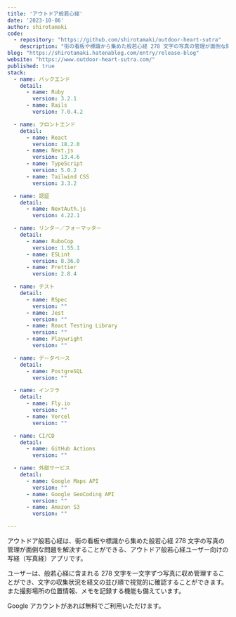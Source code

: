 ```yaml
---
title: 'アウトドア般若心経'
date: '2023-10-06'
author: shirotamaki
code: 
  - repository: "https://github.com/shirotamaki/outdoor-heart-sutra"
    description: "街の看板や標識から集めた般若心経 278 文字の写真の管理が面倒な問題を解決する写経（写真経）アプリです。"
blog: "https://shirotamaki.hatenablog.com/entry/release-blog"
website: "https://www.outdoor-heart-sutra.com/"
published: true
stack:
  - name: バックエンド
    detail: 
      - name: Ruby
        version: 3.2.1
      - name: Rails
        version: 7.0.4.2

  - name: フロントエンド
    detail:
      - name: React
        version: 18.2.0
      - name: Next.js
        version: 13.4.6
      - name: TypeScript
        version: 5.0.2
      - name: Tailwind CSS
        version: 3.3.2

  - name: 認証
    detail:
      - name: NextAuth.js
        version: 4.22.1

  - name: リンター／フォーマッター
    detail:
      - name: RuboCop
        version: 1.55.1
      - name: ESLint
        version: 8.36.0
      - name: Prettier
        version: 2.8.4

  - name: テスト
    detail:
      - name: RSpec
        version: ""
      - name: Jest
        version: ""
      - name: React Testing Library
        version: ""
      - name: Playwright
        version: ""

  - name: データベース
    detail:
      - name: PostgreSQL
        version: ""

  - name: インフラ
    detail:
      - name: Fly.io
        version: ""
      - name: Vercel
        version: ""

  - name: CI/CD
    detail:
      - name: GitHub Actions
        version: ""

  - name: 外部サービス
    detail:
      - name: Google Maps API
        version: ""
      - name: Google GeoCoding API
        version: ""
      - name: Amazon S3
        version: ""

---
```


アウトドア般若心経は、街の看板や標識から集めた般若心経 278 文字の写真の管理が面倒な問題を解決することができる、アウトドア般若心経ユーザー向けの写経（写真経）アプリです。

ユーザーは、般若心経に含まれる 278 文字を一文字ずつ写真に収め管理することができ、文字の収集状況を経文の並び順で視覚的に確認することができます。また撮影場所の位置情報、メモを記録する機能も備えています。

Google アカウントがあれば無料でご利用いただけます。
